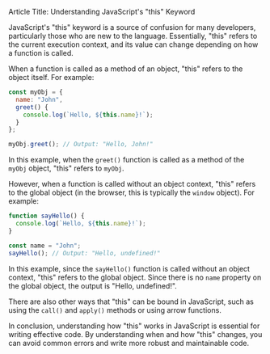 Article Title: Understanding JavaScript's "this" Keyword

JavaScript's "this" keyword is a source of confusion for many developers, particularly those who are new to the language. Essentially, "this" refers to the current execution context, and its value can change depending on how a function is called.

When a function is called as a method of an object, "this" refers to the object itself. For example:

```js
const myObj = {
  name: "John",
  greet() {
    console.log(`Hello, ${this.name}!`);
  }
};

myObj.greet(); // Output: "Hello, John!"
```

In this example, when the `greet()` function is called as a method of the `myObj` object, "this" refers to `myObj`.

However, when a function is called without an object context, "this" refers to the global object (in the browser, this is typically the `window` object). For example:

```js
function sayHello() {
  console.log(`Hello, ${this.name}!`);
}

const name = "John";
sayHello(); // Output: "Hello, undefined!"
```

In this example, since the `sayHello()` function is called without an object context, "this" refers to the global object. Since there is no `name` property on the global object, the output is "Hello, undefined!".

There are also other ways that "this" can be bound in JavaScript, such as using the `call()` and `apply()` methods or using arrow functions.

In conclusion, understanding how "this" works in JavaScript is essential for writing effective code. By understanding when and how "this" changes, you can avoid common errors and write more robust and maintainable code.
